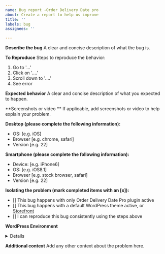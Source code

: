 ```yaml
---
name: Bug report -Order Delivery Date pro
about: Create a report to help us improve
title: ''
labels: bug
assignees: ''

---
```


**Describe the bug**
A clear and concise description of what the bug is.

**To Reproduce**
Steps to reproduce the behavior:
1. Go to '...'
2. Click on '....'
3. Scroll down to '....'
4. See error

**Expected behavior**
A clear and concise description of what you expected to happen.

**Screenshots or video **
If applicable, add screenshots or video to help explain your problem.

**Desktop (please complete the following information):**
 - OS: [e.g. iOS]
 - Browser [e.g. chrome, safari]
 - Version [e.g. 22]

**Smartphone (please complete the following information):**
 - Device: [e.g. iPhone6]
 - OS: [e.g. iOS8.1]
 - Browser [e.g. stock browser, safari]
 - Version [e.g. 22]

**Isolating the problem (mark completed items with an [x]):**
- [] This bug happens with only Order Delivery Date Pro plugin active
- [] This bug happens with a default WordPress theme active, or [Storefront](https://woocommerce.com/storefront/)
- [] I can reproduce this bug consistently using the steps above

**WordPress Environment**
<details>
```
Copy and paste the system status report from **Order Delivery Date > Status** in WordPress admin.
```
</details>

**Additional context**
Add any other context about the problem here.

